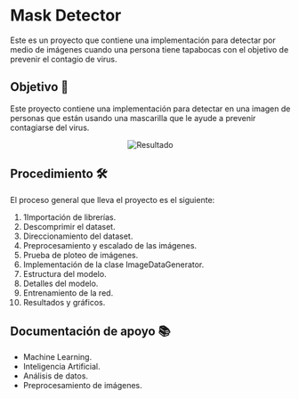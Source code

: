 # Mask Detector

Este es un proyecto que contiene una implementación para detectar por medio de imágenes cuando una persona tiene tapabocas con el objetivo de prevenir el contagio de virus.


## Objetivo 🚀

Este proyecto contiene una implementación para detectar en una imagen de personas que están usando una mascarilla que le ayude a prevenir contagiarse del virus.

<p align="center"> 
    <img src="https://repository-images.githubusercontent.com/283315221/7c264e80-d1c1-11ea-8d13-2baec1489cd2" alt="Resultado">
</p>

## Procedimiento 🛠️

El proceso general que lleva el proyecto es el siguiente:

1. 1Importación de librerías.
2. Descomprimir el dataset.
3. Direccionamiento del dataset.
4. Preprocesamiento y escalado de las imágenes.
5. Prueba de ploteo de imágenes.
6. Implementación de la clase ImageDataGenerator.
7. Estructura del modelo.
8. Detalles del modelo.
9. Entrenamiento de la red.
10. Resultados y gráficos.


## Documentación de apoyo 📚

* Machine Learning.
* Inteligencia Artificial.
* Análisis de datos.
* Preprocesamiento de imágenes.

